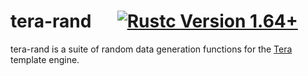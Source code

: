 # tera-rand &emsp; [![Rustc Version 1.64+]][rustc]
tera-rand is a suite of random data generation functions for the [Tera] template engine.

[Tera]: https://github.com/Keats/tera
[Rustc Version 1.64+]: https://img.shields.io/badge/rustc-1.64+-lightgray.svg
[rustc]: https://blog.rust-lang.org/2022/09/22/Rust-1.64.0.html
